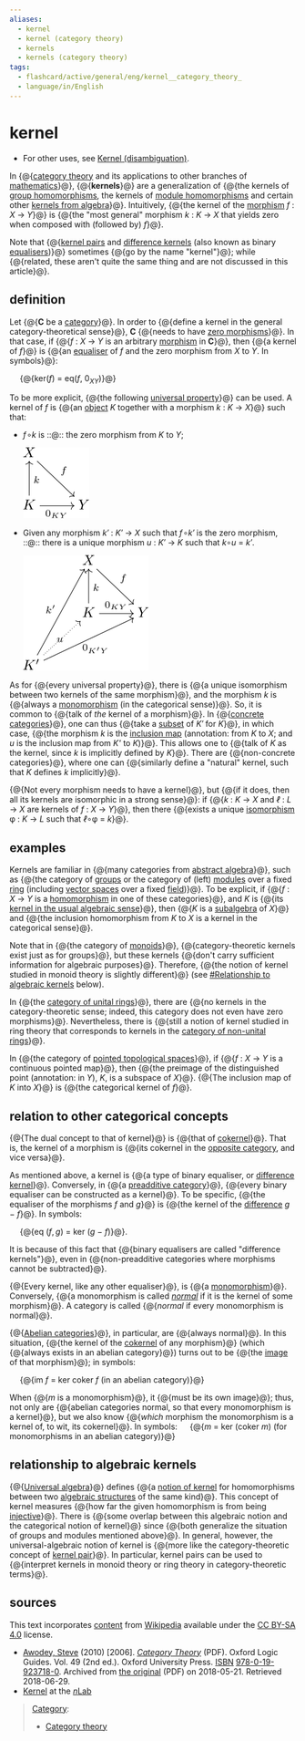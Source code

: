 ```yaml
---
aliases:
  - kernel
  - kernel (category theory)
  - kernels
  - kernels (category theory)
tags:
  - flashcard/active/general/eng/kernel__category_theory_
  - language/in/English
---
```


# kernel

- For other uses, see [Kernel \(disambiguation\)](kernel%20(disambiguation).md).

<!-- | ![](../../archives/Wikimedia%20Commons/Question%20book-new.svg) | This article __needs additional citations for [verification](https://en.wikipedia.org/wiki/Wikipedia:Verifiability)__. Please help [improve this article](https://en.wikipedia.org/wiki/Special:EditPage/Kernel%20%28category%20theory%29) by [adding citations to reliable sources](https://en.wikipedia.org/wiki/Help:Referencing%20for%20beginners). Unsourced material may be challenged and removed._Find sources:_ ["Kernel" category theory](https://www.google.com/search?as_eq=wikipedia&q=%22Kernel%22+category+theory) – [news](https://www.google.com/search?tbm=nws&q=%22Kernel%22+category+theory+-wikipedia&tbs=ar:1) __·__ [newspapers](https://www.google.com/search?&q=%22Kernel%22+category+theory&tbs=bkt:s&tbm=bks) __·__ [books](https://www.google.com/search?tbs=bks:1&q=%22Kernel%22+category+theory+-wikipedia) __·__ [scholar](https://scholar.google.com/scholar?q=%22Kernel%22+category+theory) __·__ [JSTOR](https://www.jstor.org/action/doBasicSearch?Query=%22Kernel%22+category+theory&acc=on&wc=on) _\(December 2009\)__\([Learn how and when to remove this message](https://en.wikipedia.org/wiki/Help:Maintenance%20template%20removal)\)_ | -->

In {@{[category theory](category%20theory.md) and its applications to other branches of [mathematics](mathematics.md)}@}, {@{__kernels__}@} are a generalization of {@{the kernels of [group homomorphisms](group%20homomorphism.md), the kernels of [module homomorphisms](module%20homomorphism.md) and certain other [kernels from algebra](kernel%20(algebra).md)}@}. Intuitively, {@{the kernel of the [morphism](morphism.md) _f_ : _X_ → _Y_}@} is {@{the "most general" morphism _k_ : _K_ → _X_ that yields zero when composed with \(followed by\) _f_}@}. <!--SR:!2026-01-28,298,342!2026-02-10,308,342!2026-01-03,233,282!2025-11-07,229,330!2026-02-16,313,342-->

Note that {@{[kernel pairs](kernel%20pair.md) and [difference kernels](difference%20kernel.md) \(also known as binary [equalisers](equaliser%20(mathematics).md)\)}@} sometimes {@{go by the name "kernel"}@}; while {@{related, these aren't quite the same thing and are not discussed in this article}@}. <!--SR:!2025-10-14,206,322!2026-03-14,333,342!2026-10-06,472,310-->

## definition

Let {@{__C__ be a [category](category%20theory.md)}@}. In order to {@{define a kernel in the general category-theoretical sense}@}, __C__ {@{needs to have [zero morphisms](zero%20morphism.md)}@}. In that case, if {@{_f_ : _X_ → _Y_ is an arbitrary [morphism](morphism.md) in __C__}@}, then {@{a kernel of _f_}@} is {@{an [equaliser](equaliser%20(mathematics).md) of _f_ and the zero morphism from _X_ to _Y_. In symbols}@}: <p> &emsp; {@{ker\(_f_\) = eq\(_f_, 0<sub>_XY_</sub>\)}@} <p> To be more explicit, {@{the following [universal property](universal%20property.md)}@} can be used. A kernel of _f_ is {@{an [object](object%20(category%20theory).md) _K_ together with a morphism _k_ : _K_ → _X_}@} such that: <!--SR:!2026-01-28,298,342!2026-03-17,336,342!2025-10-14,207,322!2025-10-17,208,322!2026-02-15,311,342!2027-05-15,632,322!2026-10-25,485,322!2025-11-20,240,330!2026-02-14,311,342-->

- _f_<!-- markdown separator -->&hairsp;∘<!-- markdown separator -->_k_ is ::@:: the zero morphism from _K_ to _Y_; <p> ![This diagram visualises the first property of kernels in category theory.](../../archives/Wikimedia%20Commons/First%20property%20of%20the%20kernel.svg) <!--SR:!2027-03-30,554,310!2027-02-22,548,322-->
- Given any morphism _k′_ : _K′_ → _X_ such that _f_<!-- markdown separator -->&hairsp;∘<!-- markdown separator -->_k′_ is the zero morphism, ::@:: there is a unique morphism _u_ : _K′_ → _K_ such that _k_<!-- markdown separator -->∘<!-- markdown separator -->_u_ = _k′_. <p> ![This commutative diagram visualises the properties of kernels in category theory.](../../archives/Wikimedia%20Commons/Properties%20of%20a%20kernel.svg) <!--SR:!2026-02-13,259,282!2027-05-26,624,290-->

As for {@{every universal property}@}, there is {@{a unique isomorphism between two kernels of the same morphism}@}, and the morphism _k_ is {@{always a [monomorphism](monomorphism.md) \(in the categorical sense\)}@}. So, it is common to {@{talk of _the_ kernel of a morphism}@}. In {@{[concrete categories](concrete%20categories.md)}@}, one can thus {@{take a [subset](subset.md) of _K′_ for _K_}@}, in which case, {@{the morphism _k_ is the [inclusion map](inclusion%20map.md) (annotation: from _K_ to _X_; and _u_ is the inclusion map from _K'_ to _K_)}@}. This allows one to {@{talk of _K_ as the kernel, since _k_ is implicitly defined by _K_}@}. There are {@{non-concrete categories}@}, where one can {@{similarly define a "natural" kernel, such that _K_ defines _k_ implicitly}@}. <!--SR:!2025-12-02,251,330!2027-09-22,759,342!2027-03-23,594,322!2026-03-14,333,342!2026-07-17,418,322!2026-02-16,312,342!2026-12-30,500,310!2026-03-13,332,342!2026-02-01,300,342!2027-07-15,695,330-->

{@{Not every morphism needs to have a kernel}@}, but {@{if it does, then all its kernels are isomorphic in a strong sense}@}: if {@{_k_ : _K_ → _X_ and _ℓ_ : _L_ → _X_ are kernels of _f_ : _X_ → _Y_}@}, then there {@{exists a unique [isomorphism](isomorphism.md) φ : _K_ → _L_ such that _ℓ_<!-- markdown separator -->∘φ = _k_}@}. <!--SR:!2025-11-13,218,322!2027-07-18,707,342!2027-09-18,756,342!2028-03-24,896,342-->

## examples

Kernels are familiar in {@{many categories from [abstract algebra](abstract%20algebra.md)}@}, such as {@{the category of [groups](group%20(algebra).md) or the category of \(left\) [modules](module%20(mathematics).md) over a fixed [ring](ring%20(mathematics).md) \(including [vector spaces](vector%20space.md) over a fixed [field](field%20(mathematics).md)\)}@}. To be explicit, if {@{_f_ : _X_ → _Y_ is a [homomorphism](homomorphism.md) in one of these categories}@}, and _K_ is {@{its [kernel in the usual algebraic sense](kernel%20(algebra).md)}@}, then {@{_K_ is a [subalgebra](subalgebra.md) of _X_}@} and {@{the inclusion homomorphism from _K_ to _X_ is a kernel in the categorical sense}@}. <!--SR:!2026-02-07,305,342!2026-05-25,303,250!2026-07-16,417,322!2026-02-14,310,342!2025-11-04,213,322!2027-10-04,768,342-->

Note that in {@{the category of [monoids](monoid.md)}@}, {@{category-theoretic kernels exist just as for groups}@}, but these kernels {@{don't carry sufficient information for algebraic purposes}@}. Therefore, {@{the notion of kernel studied in monoid theory is slightly different}@} \(see [\#Relationship to algebraic kernels](#relationship%20to%20algebraic%20kernels) below\). <!--SR:!2027-07-23,711,342!2026-05-25,360,302!2025-12-07,255,330!2026-01-30,300,342-->

In {@{the [category of unital rings](category%20of%20rings.md)}@}, there are {@{no kernels in the category-theoretic sense; indeed, this category does not even have zero morphisms}@}. Nevertheless, there is {@{still a notion of kernel studied in ring theory that corresponds to kernels in the [category of non-unital rings](category%20of%20rings.md#rings%20without%20identity)}@}. <!--SR:!2025-10-17,208,322!2026-02-11,309,342!2026-01-29,284,302-->

In {@{the category of [pointed topological spaces](pointed%20space.md)}@}, if {@{_f_ : _X_ → _Y_ is a continuous pointed map}@}, then {@{the preimage of the distinguished point (annotation: in _Y_), _K_, is a subspace of _X_}@}. {@{The inclusion map of _K_ into _X_}@} is {@{the categorical kernel of _f_}@}. <!--SR:!2025-10-13,205,322!2026-01-28,298,342!2026-02-06,304,342!2026-03-15,334,342!2028-02-18,873,342-->

## relation to other categorical concepts

{@{The dual concept to that of kernel}@} is {@{that of [cokernel](cokernel.md)}@}. That is, the kernel of a morphism is {@{its cokernel in the [opposite category](opposite%20category.md), and vice versa}@}. <!--SR:!2026-01-26,296,342!2026-02-05,304,342!2026-03-16,335,342-->

As mentioned above, a kernel is {@{a type of binary equaliser, or [difference kernel](difference%20kernel.md)}@}. Conversely, in {@{a [preadditive category](preadditive%20category.md)}@}, {@{every binary equaliser can be constructed as a kernel}@}. To be specific, {@{the equaliser of the morphisms _f_ and _g_}@} is {@{the kernel of the [difference](subtraction.md) _g_ − _f_}@}. In symbols: <p> &emsp; {@{eq \(_f_, <!-- markdown separator -->_g_\) = ker \(_g_ − _f_\)}@}. <p> It is because of this fact that {@{binary equalisers are called "difference kernels"}@}, even in {@{non-preadditive categories where morphisms cannot be subtracted}@}. <!--SR:!2026-01-29,299,342!2026-05-24,359,302!2026-02-15,312,342!2025-11-04,213,322!2026-01-27,297,342!2027-06-29,686,330!2025-11-14,234,330!2026-06-09,348,302-->

{@{Every kernel, like any other equaliser}@}, is {@{a [monomorphism](monomorphism.md)}@}. Conversely, {@{a monomorphism is called _[normal](normal%20morphism.md)_ if it is the kernel of some morphism}@}. A category is called {@{_normal_ if every monomorphism is normal}@}. <!--SR:!2026-01-29,299,342!2028-03-31,907,342!2027-02-06,528,310!2027-09-15,734,330-->

{@{[Abelian categories](abelian%20categories.md)}@}, in particular, are {@{always normal}@}. In this situation, {@{the kernel of the [cokernel](cokernel.md) of any morphism}@} \(which {@{always exists in an abelian category}@}\) turns out to be {@{the [image](image%20(category%20theory).md) of that morphism}@}; in symbols: <p> &emsp; {@{im _f_ = ker coker _f_ \(in an abelian category\)}@} <p> When {@{_m_ is a monomorphism}@}, it {@{must be its own image}@}; thus, not only are {@{abelian categories normal, so that every monomorphism is a kernel}@}, but we also know {@{_which_ morphism the monomorphism is a kernel of, to wit, its cokernel}@}. In symbols: &emsp; {@{_m_ = ker \(coker _m_\) \(for monomorphisms in an abelian category\)}@} <!--SR:!2025-12-07,255,330!2028-02-28,881,342!2027-06-23,678,330!2026-01-30,300,342!2028-04-06,907,342!2028-03-29,900,342!2026-12-12,487,310!2026-02-21,317,342!2025-10-19,164,282!2026-01-07,228,270!2026-06-01,365,302-->

## relationship to algebraic kernels

{@{[Universal algebra](universal%20algebra.md)}@} defines {@{a [notion of kernel](kernel%20(universal%20algebra).md) for homomorphisms between two [algebraic structures](algebraic%20structure.md) of the same kind}@}. This concept of kernel measures {@{how far the given homomorphism is from being [injective](injective.md)}@}. There is {@{some overlap between this algebraic notion and the categorical notion of kernel}@} since {@{both generalize the situation of groups and modules mentioned above}@}. In general, however, the universal-algebraic notion of kernel is {@{more like the category-theoretic concept of [kernel pair](kernel%20pair.md)}@}. In particular, kernel pairs can be used to {@{interpret kernels in monoid theory or ring theory in category-theoretic terms}@}. <!--SR:!2026-03-12,331,342!2027-01-07,516,322!2025-11-15,236,330!2025-10-23,213,322!2028-02-29,881,342!2025-10-23,213,322!2026-03-31,321,302-->

## sources

This text incorporates [content](https://en.wikipedia.org/wiki/kernel_(category_theory)) from [Wikipedia](Wikipedia.md) available under the [CC BY-SA 4.0](https://creativecommons.org/licenses/by-sa/4.0/) license.

- <a id="CITEREFAwodey2010"></a> [Awodey, Steve](Steve%20Awodey.md) \(2010\) \[2006\]. [_Category Theory_](https://web.archive.org/web/20180521155021/http://angg.twu.net/MINICATS/awodey__category_theory.pdf) \(PDF\). Oxford Logic Guides. Vol. 49 \(2nd ed.\). Oxford University Press. [ISBN](ISBN%20(identifier).md) [978-0-19-923718-0](https://en.wikipedia.org/wiki/Special:BookSources/978-0-19-923718-0). Archived from [the original](http://angg.twu.net/MINICATS/awodey__category_theory.pdf) \(PDF\) on 2018-05-21. Retrieved 2018-06-29.
- [Kernel](https://ncatlab.org/nlab/show/kernel) at the [_n_<!-- markdown separator -->Lab](nLab.md)

> [Category](https://en.wikipedia.org/wiki/Help:Category):
>
> - [Category theory](https://en.wikipedia.org/wiki/Category:Category%20theory)
